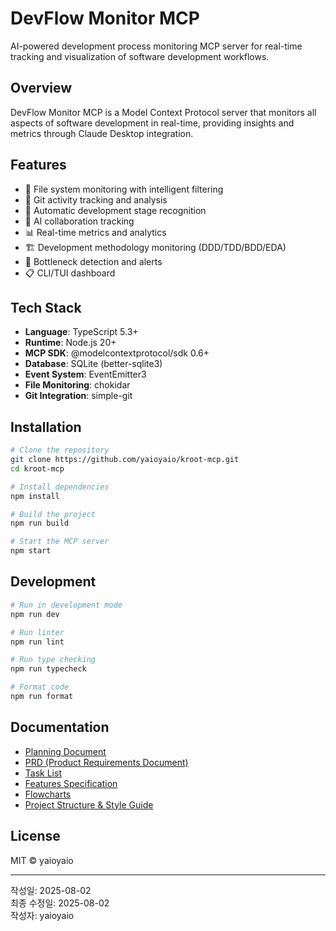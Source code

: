 # DevFlow Monitor MCP

AI-powered development process monitoring MCP server for real-time tracking and visualization of software development workflows.

## Overview

DevFlow Monitor MCP is a Model Context Protocol server that monitors all aspects of software development in real-time, providing insights and metrics through Claude Desktop integration.

## Features

- 📁 File system monitoring with intelligent filtering
- 🔄 Git activity tracking and analysis
- 🎯 Automatic development stage recognition
- 🤖 AI collaboration tracking
- 📊 Real-time metrics and analytics
- 🏗️ Development methodology monitoring (DDD/TDD/BDD/EDA)
- 🚨 Bottleneck detection and alerts
- 📋 CLI/TUI dashboard

## Tech Stack

- **Language**: TypeScript 5.3+
- **Runtime**: Node.js 20+
- **MCP SDK**: @modelcontextprotocol/sdk 0.6+
- **Database**: SQLite (better-sqlite3)
- **Event System**: EventEmitter3
- **File Monitoring**: chokidar
- **Git Integration**: simple-git

## Installation

```bash
# Clone the repository
git clone https://github.com/yaioyaio/kroot-mcp.git
cd kroot-mcp

# Install dependencies
npm install

# Build the project
npm run build

# Start the MCP server
npm start
```

## Development

```bash
# Run in development mode
npm run dev

# Run linter
npm run lint

# Run type checking
npm run typecheck

# Format code
npm run format
```

## Documentation

- [Planning Document](./PLANNING.md)
- [PRD (Product Requirements Document)](./PRD.md)
- [Task List](./TASKS.md)
- [Features Specification](./docs/FEATURES.md)
- [Flowcharts](./docs/FLOWCHARTS.md)
- [Project Structure & Style Guide](./docs/PROJECT_STRUCTURE_AND_STYLE.md)

## License

MIT © yaioyaio

---

작성일: 2025-08-02  
최종 수정일: 2025-08-02  
작성자: yaioyaio
